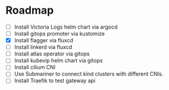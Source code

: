 # Roadmap

- [ ] Install Victoria Logs helm chart via argocd
- [ ] Install gitops promoter via kustomize
- [x] Install flagger via fluxcd
- [ ] Install linkerd via fluxcd
- [ ] Install atlas operator via gitops
- [ ] Install kubevip helm chart via gitops
- [ ] Install cilium CNI
- [ ] Use Submariner to connect kind clusters with different CNIs.
- [ ] Install Traefik to test gateway api
